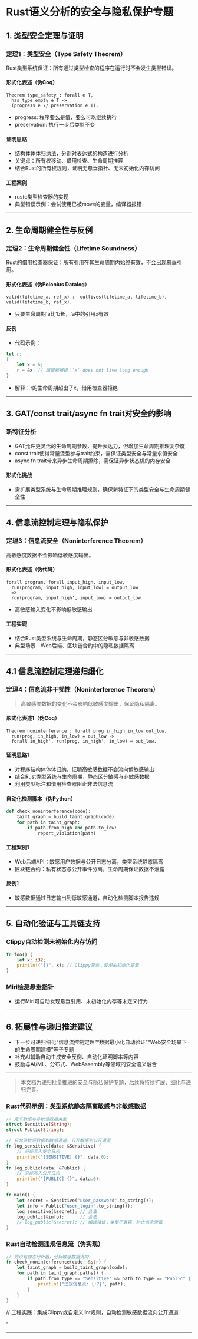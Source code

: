 ﻿# Rust语义分析的安全与隐私保护专题

## 1. 类型安全定理与证明

### 定理1：类型安全（Type Safety Theorem）

Rust类型系统保证：所有通过类型检查的程序在运行时不会发生类型错误。

#### 形式化表述（伪Coq）

```coq
Theorem type_safety : forall e T,
  has_type empty e T ->
  (progress e \/ preservation e T).
```

- progress: 程序要么是值，要么可以继续执行
- preservation: 执行一步后类型不变

#### 证明思路

- 结构体体体归纳法，分别对表达式的构造进行分析
- 关键点：所有权移动、借用检查、生命周期推理
- 结合Rust的所有权规则，证明无悬垂指针、无未初始化内存访问

#### 工程案例

- rustc类型检查器的实现
- 典型错误示例：尝试使用已被move的变量，编译器报错

---

## 2. 生命周期健全性与反例

### 定理2：生命周期健全性（Lifetime Soundness）

Rust的借用检查器保证：所有引用在其生命周期内始终有效，不会出现悬垂引用。

#### 形式化表述（伪Polonius Datalog）

```datalog
valid(lifetime_a, ref_x) :- outlives(lifetime_a, lifetime_b), valid(lifetime_b, ref_x).
```

- 只要生命周期'a比'b长，'a中的引用x有效

#### 反例

- 代码示例：

```rust
let r;
{
    let x = 5;
    r = &x; // 编译器报错：`x` does not live long enough
}
```

- 解释：r的生命周期超出了x，借用检查器拒绝

---

## 3. GAT/const trait/async fn trait对安全的影响

### 新特征分析

- GAT允许更灵活的生命周期参数，提升表达力，但增加生命周期推理复杂度
- const trait使得常量泛型参与trait约束，需保证类型安全与常量求值安全
- async fn trait带来异步生命周期擦除，需保证异步状态机的内存安全

#### 形式化挑战

- 需扩展类型系统与生命周期推理规则，确保新特征下的类型安全与生命周期健全性

---

## 4. 信息流控制定理与隐私保护

### 定理3：信息流安全（Noninterference Theorem）

高敏感度数据不会影响低敏感度输出。

#### 形式化表述（伪代码）

```text
forall program, forall input_high, input_low,
  run(program, input_high, input_low) = output_low
  =>
  run(program, input_high', input_low) = output_low
```

- 高敏感输入变化不影响低敏感输出

#### 工程实现

- 结合Rust类型系统与生命周期，静态区分敏感与非敏感数据
- 典型场景：Web后端、区块链合约中的隐私数据隔离

---

## 4.1 信息流控制定理递归细化

### 定理4：信息流非干扰性（Noninterference Theorem）
>
> 高敏感度数据的变化不会影响低敏感度输出，保证隐私隔离。

#### 形式化表述1（伪Coq）

```coq
Theorem noninterference : forall prog in_high in_low out_low,
  run(prog, in_high, in_low) = out_low ->
  forall in_high', run(prog, in_high', in_low) = out_low.
```

#### 证明思路1

- 对程序结构体体体归纳，证明高敏感数据不会流向低敏感输出
- 结合Rust类型系统与生命周期，静态区分敏感与非敏感数据
- 利用类型标注和借用检查器阻止非法信息流

#### 自动化检测脚本（伪Python）

```python
def check_noninterference(code):
    taint_graph = build_taint_graph(code)
    for path in taint_graph:
        if path.from_high and path.to_low:
            report_violation(path)
```

#### 工程案例1

- Web后端API：敏感用户数据与公开日志分离，类型系统静态隔离
- 区块链合约：私有状态与公开事件分离，生命周期保证数据不泄露

#### 反例1

- 敏感数据通过日志输出到低敏感通道，自动化检测脚本报告违规

---

## 5. 自动化验证与工具链支持

### Clippy自动检测未初始化内存访问

```rust
fn foo() {
    let x: i32;
    println!("{}", x); // Clippy警告：使用未初始化变量
}
```

### Miri检测悬垂指针

- 运行Miri可自动发现悬垂引用、未初始化内存等未定义行为

---

## 6. 拓展性与递归推进建议

- 下一步可递归细化“信息流控制定理”“数据最小化自动验证”“Web安全场景下的生命周期建模”等子专题
- 补充AI辅助自动生成安全反例、自动化证明脚本等内容
- 鼓励与AI/ML、分布式、WebAssembly等领域的安全语义融合

---

> 本文档为递归批量推进的安全与隐私保护专题，后续将持续扩展、细化与递归完善。

### Rust代码示例：类型系统静态隔离敏感与非敏感数据

```rust
// 定义敏感与非敏感数据类型
struct Sensitive(String);
struct Public(String);

// 只允许敏感数据到敏感通道，公开数据到公开通道
fn log_sensitive(data: &Sensitive) {
    // 只能写入安全日志
    println!("[SENSITIVE] {}", data.0);
}
fn log_public(data: &Public) {
    // 只能写入公开日志
    println!("[PUBLIC] {}", data.0);
}

fn main() {
    let secret = Sensitive("user_password".to_string());
    let info = Public("user_login".to_string());
    log_sensitive(&secret); // 合法
    log_public(&info);      // 合法
    // log_public(&secret); // 编译错误：类型不兼容，防止信息泄露
}
```

### Rust自动检测违规信息流（伪实现）

```rust
// 假设有静态分析器，分析敏感数据流向
fn check_noninterference(code: &str) {
    let taint_graph = build_taint_graph(code);
    for path in taint_graph.paths() {
        if path.from_type == "Sensitive" && path.to_type == "Public" {
            println!("违规信息流: {:?}", path);
        }
    }
}
```

// 工程实践：集成Clippy或自定义lint规则，自动检测敏感数据流向公开通道

"

---
